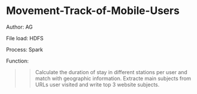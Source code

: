 # Movement-Track-of-Mobile-Users

Author: AG

File load: HDFS

Process: Spark

Function: 
>> Calculate the duration of stay in different stations per user and match with geographic information.
>> Extracte main subjects from URLs user visited and write top 3 website subjects.
